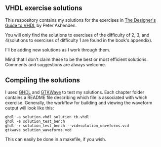 ## VHDL exercise solutions

This respository contains my solutions for the exercises in
[The Designer's Guide to VHDL](https://www.elsevier.com/books/the-designers-guide-to-vhdl/ashenden/978-0-12-088785-9)
by Peter Ashenden.

You will only find the solutions to exercises of the difficulty of 2, 3,
and 4(solutions to exercises of difficulty 1 are found in the book's appendix).

I'll be adding new solutions as I work through them.

Mind that I don't claim these to be the best or most efficient solutions.
Comments and suggestions are always welcome.

## Compiling the solutions

I used [GHDL](https://github.com/ghdl/ghdl) and [GTKWave](http://gtkwave.sourceforge.net) to test my solutions. Each chapter folder contains a README file describing which file
is associated with which exercise. Generally,
the workflow for building and viewing the waveform output will look like this:
```
ghdl -a solution.vhdl solution_tb.vhdl
ghdl -e solution_test_bench
ghdl -r solution_test_bench --vcd=solution_waveforms.vcd
gtkwave solution_waveforms.vcd
```
This can easily be done in a makefile, if you wish.
